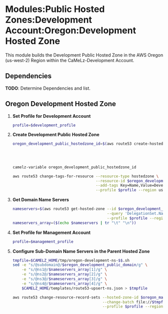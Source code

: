 # Modules:Public Hosted Zones:Development Account:Oregon:Development Hosted Zone

This module builds the Development Public Hosted Zone in the AWS Oregon (us-west-2) Region within the
CaMeLz-Development Account.

## Dependencies

**TODO**: Determine Dependencies and list.

## Oregon Development Hosted Zone

1. **Set Profile for Development Account**

    ```bash
    profile=$development_profile
    ```

1. **Create Development Public Hosted Zone**

    ```bash
    oregon_development_public_hostedzone_id=$(aws route53 create-hosted-zone --name $oregon_development_public_domain \
                                                                             --hosted-zone-config Comment="Public Zone for $oregon_development_public_domain",PrivateZone=false \
                                                                             --caller-reference $(date +%s) \
                                                                             --query 'HostedZone.Id' \
                                                                             --profile $profile --region us-east-1 --output text | cut -f3 -d /)
    camelz-variable oregon_development_public_hostedzone_id

    aws route53 change-tags-for-resource --resource-type hostedzone \
                                         --resource-id $oregon_development_public_hostedzone_id \
                                         --add-tags Key=Name,Value=Development-PublicHostedZone Key=Company,Value=CaMeLz Key=Environment,Value=Development \
                                         --profile $profile --region us-east-1 --output text
    ```

1. **Get Domain Name Servers**

    ```bash
    nameservers=$(aws route53 get-hosted-zone --id $oregon_development_public_hostedzone_id \
                                              --query 'DelegationSet.NameServers' \
                                              --profile $profile --region us-east-1 --output text)
    nameservers_array=($(echo $nameservers | tr "\t" "\n"))
    ```

1. **Set Profile for Management Account**

    ```bash
    profile=$management_profile
    ```

1. **Configure Sub-Domain Name Servers in the Parent Hosted Zone**

    ```bash
    tmpfile=$CAMELZ_HOME/tmp/oregon-development-ns-$$.sh
    sed -e "s/@subdomain@/$oregon_development_public_domain/g" \
        -e "s/@ns1@/$nameservers_array[1]/g" \
        -e "s/@ns2@/$nameservers_array[2]/g" \
        -e "s/@ns3@/$nameservers_array[3]/g" \
        -e "s/@ns4@/$nameservers_array[4]/g" \
        $CAMELZ_HOME/templates/route53-upsert-ns.json > $tmpfile

    aws route53 change-resource-record-sets --hosted-zone-id $oregon_management_public_hostedzone_id \
                                            --change-batch file://$tmpfile \
                                            --profile $profile --region us-east-1 --output text
    ```
